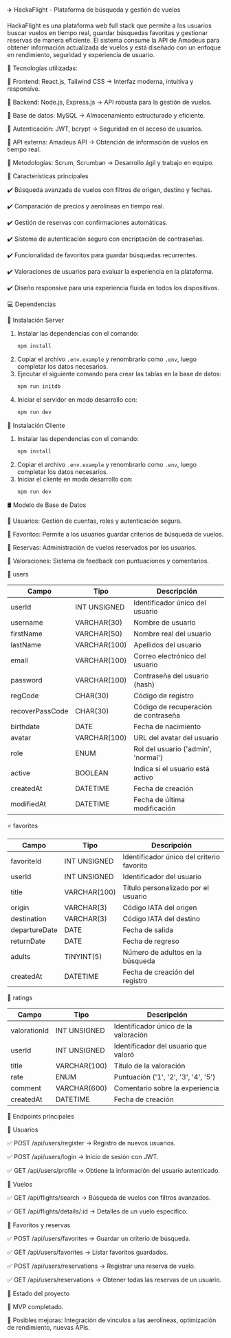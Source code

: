✈️ HackaFlight - Plataforma de búsqueda y gestión de vuelos

HackaFlight es una plataforma web full stack que permite a los usuarios buscar vuelos en tiempo real, guardar búsquedas favoritas y gestionar reservas de manera eficiente. El sistema consume la API de Amadeus para obtener información actualizada de vuelos y está diseñado con un enfoque en rendimiento, seguridad y experiencia de usuario.

📌 Tecnologías utilizadas:

🔹 Frontend: React.js, Tailwind CSS → Interfaz moderna, intuitiva y responsive.

🔹 Backend: Node.js, Express.js → API robusta para la gestión de vuelos.

🔹 Base de datos: MySQL → Almacenamiento estructurado y eficiente.

🔹 Autenticación: JWT, bcrypt → Seguridad en el acceso de usuarios.

🔹 API externa: Amadeus API → Obtención de información de vuelos en tiempo real.

🔹 Metodologías: Scrum, Scrumban → Desarrollo ágil y trabajo en equipo.


🚀 Características principales

✔️ Búsqueda avanzada de vuelos con filtros de origen, destino y fechas.

✔️ Comparación de precios y aerolíneas en tiempo real.

✔️ Gestión de reservas con confirmaciones automáticas.

✔️ Sistema de autenticación seguro con encriptación de contraseñas.

✔️ Funcionalidad de favoritos para guardar búsquedas recurrentes.

✔️ Valoraciones de usuarios para evaluar la experiencia en la plataforma.

✔️ Diseño responsive para una experiencia fluida en todos los dispositivos.



💻 Dependencias

🚀 Instalación Server

1. Instalar las dependencias con el comando:
    ```sh
    npm install
    ```
2. Copiar el archivo `.env.example` y renombrarlo como `.env`, luego completar los datos necesarios.
3. Ejecutar el siguiente comando para crear las tablas en la base de datos:
    ```sh
    npm run initdb
    ```
4. Iniciar el servidor en modo desarrollo con:
    ```sh
    npm run dev
    ```

🚀 Instalación Cliente

1. Instalar las dependencias con el comando:
    ```sh
    npm install
    ```
2. Copiar el archivo `.env.example` y renombrarlo como `.env`, luego completar los datos necesarios.
3. Iniciar el cliente en modo desarrollo con:
    ```sh
    npm run dev
    ```

🛢 Modelo de Base de Datos

🔹 Usuarios: Gestión de cuentas, roles y autenticación segura.

🔹 Favoritos: Permite a los usuarios guardar criterios de búsqueda de vuelos.

🔹 Reservas: Administración de vuelos reservados por los usuarios.

🔹 Valoraciones: Sistema de feedback con puntuaciones y comentarios.


👋 users

| Campo           | Tipo         | Descripción                          |
| --------------- | ------------ | ------------------------------------ |
| userId          | INT UNSIGNED | Identificador único del usuario      |
| username        | VARCHAR(30)  | Nombre de usuario                    |
| firstName       | VARCHAR(50)  | Nombre real del usuario              |
| lastName        | VARCHAR(100) | Apellidos del usuario                |
| email           | VARCHAR(100) | Correo electrónico del usuario       |
| password        | VARCHAR(100) | Contraseña del usuario (hash)        |
| regCode         | CHAR(30)     | Código de registro                   |
| recoverPassCode | CHAR(30)     | Código de recuperación de contraseña |
| birthdate       | DATE         | Fecha de nacimiento                  |
| avatar          | VARCHAR(100) | URL del avatar del usuario           |
| role            | ENUM         | Rol del usuario ('admin', 'normal')  |
| active          | BOOLEAN      | Indica si el usuario está activo     |
| createdAt       | DATETIME     | Fecha de creación                    |
| modifiedAt      | DATETIME     | Fecha de última modificación         |

⭐ favorites

| Campo         | Tipo         | Descripción                               |
| ------------- | ------------ | ----------------------------------------- |
| favoriteId    | INT UNSIGNED | Identificador único del criterio favorito |
| userId        | INT UNSIGNED | Identificador del usuario                 |
| title         | VARCHAR(100) | Título personalizado por el usuario       |
| origin        | VARCHAR(3)   | Código IATA del origen                    |
| destination   | VARCHAR(3)   | Código IATA del destino                   |
| departureDate | DATE         | Fecha de salida                           |
| returnDate    | DATE         | Fecha de regreso                          |
| adults        | TINYINT(5)   | Número de adultos en la búsqueda          |
| createdAt     | DATETIME     | Fecha de creación del registro            |

💙 ratings

| Campo        | Tipo         | Descripción                          |
| ------------ | ------------ | ------------------------------------ |
| valorationId | INT UNSIGNED | Identificador único de la valoración |
| userId       | INT UNSIGNED | Identificador del usuario que valoró |
| title        | VARCHAR(100) | Título de la valoración              |
| rate         | ENUM         | Puntuación ('1', '2', '3', '4', '5') |
| comment      | VARCHAR(600) | Comentario sobre la experiencia      |
| createdAt    | DATETIME     | Fecha de creación                    |

📡 Endpoints principales

🔹 Usuarios

✅ POST /api/users/register → Registro de nuevos usuarios.

✅ POST /api/users/login → Inicio de sesión con JWT.

✅ GET /api/users/profile → Obtiene la información del usuario autenticado.


🔹 Vuelos

✅ GET /api/flights/search → Búsqueda de vuelos con filtros avanzados.

✅ GET /api/flights/details/:id → Detalles de un vuelo específico.


🔹 Favoritos y reservas

✅ POST /api/users/favorites → Guardar un criterio de búsqueda.

✅ GET /api/users/favorites → Listar favoritos guardados.

✅ POST /api/users/reservations → Registrar una reserva de vuelo.

✅ GET /api/users/reservations → Obtener todas las reservas de un usuario.


🚀 Estado del proyecto

📌 MVP completado.

📌 Posibles mejoras: Integración de vinculos a las aerolineas, optimización de rendimiento, nuevas APIs.

